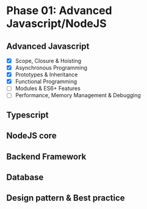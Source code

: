 # Phase 01: Advanced Javascript/NodeJS

## Advanced Javascript

- [x] Scope, Closure & Hoisting
- [x] Asynchronous Programming
- [x] Prototypes & Inheritance
- [x] Functional Programming
- [ ] Modules & ES6+ Features
- [ ] Performance, Memory Management & Debugging

## Typescript

## NodeJS core

## Backend Framework

## Database

## Design pattern & Best practice

